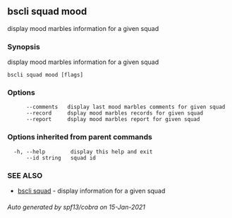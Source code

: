 ## bscli squad mood

display mood marbles information for a given squad

### Synopsis

display mood marbles information for a given squad
	

```
bscli squad mood [flags]
```

### Options

```
      --comments   display last mood marbles comments for given squad
      --record     dsplay mood marbles records for given squad
      --report     dsplay mood marbles report for given squad
```

### Options inherited from parent commands

```
  -h, --help        display this help and exit
      --id string   squad id
```

### SEE ALSO

* [bscli squad](bscli_squad.md)	 - display information for a given squad

###### Auto generated by spf13/cobra on 15-Jan-2021

